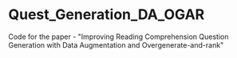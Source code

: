 # Quest_Generation_DA_OGAR
Code for the paper - "Improving Reading Comprehension Question Generation with Data Augmentation and Overgenerate-and-rank"
